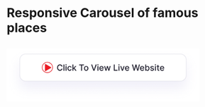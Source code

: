 # Responsive Carousel of famous places
## <a href="https://adityamamta.github.io/carousel/"><img src="img/readme-btn.png" alt="Click to view live website" height="120"></a>
